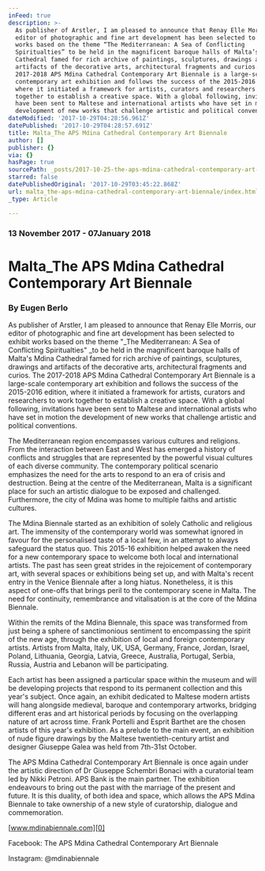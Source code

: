 ```yaml
---
inFeed: true
description: >-
  As publisher of Arstler, I am pleased to announce that Renay Elle Morris, our
  editor of photographic and fine art development has been selected to exhibit
  works based on the theme “The Mediterranean: A Sea of Conflicting
  Spiritualties” to be held in the magnificent baroque halls of Malta’s Mdina
  Cathedral famed for rich archive of paintings, sculptures, drawings and
  artifacts of the decorative arts, architectural fragments and curios. The
  2017-2018 APS Mdina Cathedral Contemporary Art Biennale is a large-scale
  contemporary art exhibition and follows the success of the 2015-2016 edition,
  where it initiated a framework for artists, curators and researchers to work
  together to establish a creative space. With a global following, invitations
  have been sent to Maltese and international artists who have set in motion the
  development of new works that challenge artistic and political conventions.
dateModified: '2017-10-29T04:28:56.961Z'
datePublished: '2017-10-29T04:28:57.691Z'
title: Malta_The APS Mdina Cathedral Contemporary Art Biennale
author: []
publisher: {}
via: {}
hasPage: true
sourcePath: _posts/2017-10-25-the-aps-mdina-cathedral-contemporary-art-biennale.md
starred: false
datePublishedOriginal: '2017-10-29T03:45:22.868Z'
url: malta_the-aps-mdina-cathedral-contemporary-art-biennale/index.html
_type: Article

---
```

### 13 November 2017 - 07January 2018

# Malta\_The APS Mdina Cathedral Contemporary Art Biennale

### By Eugen Berlo

As publisher of Arstler, I am pleased to announce that Renay Elle Morris, our editor of photographic and fine art development has been selected to exhibit works based on the theme "_The Mediterranean: A Sea of Conflicting Spiritualties" _to be held in the magnificent baroque halls of Malta's Mdina Cathedral famed for rich archive of paintings, sculptures, drawings and artifacts of the decorative arts, architectural fragments and curios. The 2017-2018 APS Mdina Cathedral Contemporary Art Biennale is a large-scale contemporary art exhibition and follows the success of the 2015-2016 edition, where it initiated a framework for artists, curators and researchers to work together to establish a creative space. With a global following, invitations have been sent to Maltese and international artists who have set in motion the development of new works that challenge artistic and political conventions.

The Mediterranean region encompasses various cultures and religions. From the interaction between East and West has emerged a history of conflicts and struggles that are represented by the powerful visual cultures of each diverse community. The contemporary political scenario emphasizes the need for the arts to respond to an era of crisis and destruction. Being at the centre of the Mediterranean, Malta is a significant place for such an artistic dialogue to be exposed and challenged. Furthermore, the city of Mdina was home to multiple faiths and artistic cultures.

The Mdina Biennale started as an exhibition of solely Catholic and religious art. The immensity of the contemporary world was somewhat ignored in favour for the personalised taste of a local few, in an attempt to always safeguard the status quo. This 2015-16 exhibition helped awaken the need for a new contemporary space to welcome both local and international artists. The past has seen great strides in the rejoicement of contemporary art, with several spaces or exhibitions being set up, and with Malta's recent entry in the Venice Biennale after a long hiatus. Nonetheless, it is this aspect of one-offs that brings peril to the contemporary scene in Malta. The need for continuity, remembrance and vitalisation is at the core of the Mdina Biennale.

Within the remits of the Mdina Biennale, this space was transformed from just being a sphere of sanctimonious sentiment to encompassing the spirit of the new age, through the exhibition of local and foreign contemporary artists. Artists from Malta, Italy, UK, USA, Germany, France, Jordan, Israel, Poland, Lithuania, Georgia, Latvia, Greece, Australia, Portugal, Serbia, Russia, Austria and Lebanon will be participating.

Each artist has been assigned a particular space within the museum and will be developing projects that respond to its permanent collection and this year's subject. Once again, an exhibit dedicated to Maltese modern artists will hang alongside medieval, baroque and contemporary artworks, bridging different eras and art historical periods by focusing on the overlapping nature of art across time. Frank Portelli and Esprit Barthet are the chosen artists of this year's exhibition. As a prelude to the main event, an exhibition of nude figure drawings by the Maltese twentieth-century artist and designer Giuseppe Galea was held from 7th-31st October.

The APS Mdina Cathedral Contemporary Art Biennale is once again under the artistic direction of Dr Giuseppe Schembri Bonaci with a curatorial team led by Nikki Petroni. APS Bank is the main partner. The exhibition endeavours to bring out the past with the marriage of the present and future. It is this duality, of both idea and space, which allows the APS Mdina Biennale to take ownership of a new style of curatorship, dialogue and commemoration.

[www.mdinabiennale.com][0]

Facebook: The APS Mdina Cathedral Contemporary Art Biennale

Instagram: @mdinabiennale

[0]: http://www.mdinabiennale.com/